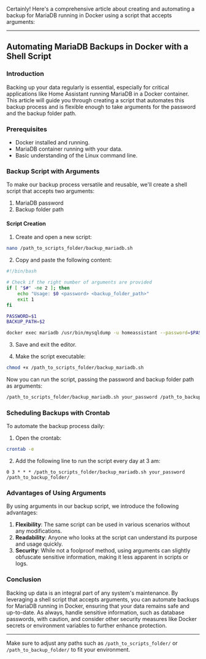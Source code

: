 
Certainly! Here's a comprehensive article about creating and automating a backup for MariaDB running in Docker using a script that accepts arguments:

---

## Automating MariaDB Backups in Docker with a Shell Script

### Introduction

Backing up your data regularly is essential, especially for critical applications like Home Assistant running MariaDB in a Docker container. This article will guide you through creating a script that automates this backup process and is flexible enough to take arguments for the password and the backup folder path.

### Prerequisites

- Docker installed and running.
- MariaDB container running with your data.
- Basic understanding of the Linux command line.

### Backup Script with Arguments

To make our backup process versatile and reusable, we'll create a shell script that accepts two arguments:
1. MariaDB password
2. Backup folder path

#### Script Creation

1. Create and open a new script:

```bash
nano /path_to_scripts_folder/backup_mariadb.sh
```

2. Copy and paste the following content:

```bash
#!/bin/bash

# Check if the right number of arguments are provided
if [ "$#" -ne 2 ]; then
    echo "Usage: $0 <password> <backup_folder_path>"
    exit 1
fi

PASSWORD=$1
BACKUP_PATH=$2

docker exec mariadb /usr/bin/mysqldump -u homeassistant --password=$PASSWORD --all-databases | gzip > "$BACKUP_PATH/database_backup_$(date +\%F).sql.gz"
```

3. Save and exit the editor.

4. Make the script executable:

```bash
chmod +x /path_to_scripts_folder/backup_mariadb.sh
```

Now you can run the script, passing the password and backup folder path as arguments:

```bash
/path_to_scripts_folder/backup_mariadb.sh your_password /path_to_backup_folder/
```

### Scheduling Backups with Crontab

To automate the backup process daily:

1. Open the crontab:

```bash
crontab -e
```

2. Add the following line to run the script every day at 3 am:

```
0 3 * * * /path_to_scripts_folder/backup_mariadb.sh your_password /path_to_backup_folder/
```

### Advantages of Using Arguments

By using arguments in our backup script, we introduce the following advantages:

1. **Flexibility**: The same script can be used in various scenarios without any modifications.
2. **Readability**: Anyone who looks at the script can understand its purpose and usage quickly.
3. **Security**: While not a foolproof method, using arguments can slightly obfuscate sensitive information, making it less apparent in scripts or logs.

### Conclusion

Backing up data is an integral part of any system's maintenance. By leveraging a shell script that accepts arguments, you can automate backups for MariaDB running in Docker, ensuring that your data remains safe and up-to-date. As always, handle sensitive information, such as database passwords, with caution, and consider other security measures like Docker secrets or environment variables to further enhance protection.

---

Make sure to adjust any paths such as `/path_to_scripts_folder/` or `/path_to_backup_folder/` to fit your environment.
